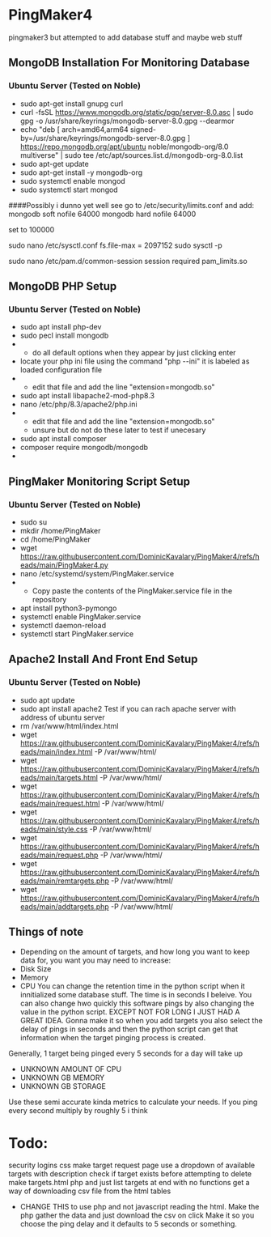 # PingMaker4
pingmaker3 but attempted to add database stuff and maybe web stuff



## MongoDB Installation For Monitoring Database
### Ubuntu Server (Tested on Noble)
- sudo apt-get install gnupg curl
- curl -fsSL https://www.mongodb.org/static/pgp/server-8.0.asc | sudo gpg -o /usr/share/keyrings/mongodb-server-8.0.gpg  --dearmor
- echo "deb [ arch=amd64,arm64 signed-by=/usr/share/keyrings/mongodb-server-8.0.gpg ] https://repo.mongodb.org/apt/ubuntu noble/mongodb-org/8.0 multiverse" | sudo tee /etc/apt/sources.list.d/mongodb-org-8.0.list
- sudo apt-get update
- sudo apt-get install -y mongodb-org
- sudo systemctl enable mongod
- sudo systemctl start mongod

####Possibly i dunno yet well see
go to /etc/security/limits.conf and add:
mongodb soft nofile 64000
mongodb hard nofile 64000

set to 100000

sudo nano /etc/sysctl.conf
fs.file-max = 2097152
sudo sysctl -p

sudo nano /etc/pam.d/common-session
session required pam_limits.so

## MongoDB PHP Setup
### Ubuntu Server (Tested on Noble)
- sudo apt install php-dev
- sudo pecl install mongodb
-  - do all default options when they appear by just clicking enter
- locate your php ini file using the command "php --ini" it is labeled as loaded configuration file
- - edit that file and add the line "extension=mongodb.so"
- sudo apt install libapache2-mod-php8.3
- nano /etc/php/8.3/apache2/php.ini
- - edit that file and add the line "extension=mongodb.so"
  - unsure but do not do these later to test if unecesary
- sudo apt install composer
- composer require mongodb/mongodb
- 

## PingMaker Monitoring Script Setup
### Ubuntu Server (Tested on Noble)
- sudo su
- mkdir /home/PingMaker
- cd /home/PingMaker
- wget https://raw.githubusercontent.com/DominicKavalary/PingMaker4/refs/heads/main/PingMaker4.py
- nano /etc/systemd/system/PingMaker.service
- - Copy paste the contents of the PingMaker.service file in the repository
- apt install python3-pymongo
- systemctl enable PingMaker.service
- systemctl daemon-reload
- systemctl start PingMaker.service

## Apache2 Install And Front End Setup
### Ubuntu Server (Tested on Noble)
- sudo apt update
- sudo apt install apache2
Test if you can rach apache server with address of ubuntu server
- rm /var/www/html/index.html
- wget https://raw.githubusercontent.com/DominicKavalary/PingMaker4/refs/heads/main/index.html -P /var/www/html/
- wget https://raw.githubusercontent.com/DominicKavalary/PingMaker4/refs/heads/main/targets.html -P /var/www/html/
- wget https://raw.githubusercontent.com/DominicKavalary/PingMaker4/refs/heads/main/request.html -P /var/www/html/
- wget https://raw.githubusercontent.com/DominicKavalary/PingMaker4/refs/heads/main/style.css -P /var/www/html/
- wget https://raw.githubusercontent.com/DominicKavalary/PingMaker4/refs/heads/main/request.php -P /var/www/html/
- wget https://raw.githubusercontent.com/DominicKavalary/PingMaker4/refs/heads/main/remtargets.php -P /var/www/html/
- wget https://raw.githubusercontent.com/DominicKavalary/PingMaker4/refs/heads/main/addtargets.php -P /var/www/html/

## Things of note
- Depending on the amount of targets, and how long you want to keep data for, you want you may need to increase:
-   Disk Size
-   Memory
-   CPU
You can change the retention time in the python script when it innitialized some database stuff. The time is in seconds I beleive. You can also change hwo quickly this software pings by also changing the value in the python script. EXCEPT NOT FOR LONG I JUST HAD A GREAT IDEA. Gonna make it so when you add targets you also select the delay of pings in seconds and then the python script can get that information when the target pinging process is created.

Generally, 1 target being pinged every 5 seconds for a day will take up
- UNKNOWN AMOUNT OF CPU
- UNKNOWN GB MEMORY
- UNKNOWN GB STORAGE

Use these semi accurate kinda metrics to calculate your needs. If you ping every second multiply by roughly 5 i think




# Todo:
security logins
css
make target request page use a dropdown of available targets with description
check if target exists before attempting to delete
make targets.html php and just list targets at end with no functions
get a way of downloading csv file from the html tables
- CHANGE THIS to use php and not javascript reading the html. Make the php gather the data and just download the csv on click
Make it so you choose the ping delay and it defaults to 5 seconds or something.
